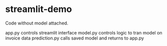 # streamlit-demo
Code without model attached.

app.py controls streamlit interface
model.py controls logic to tran model on invoice data
prediction.py calls saved model and returns to app.py
